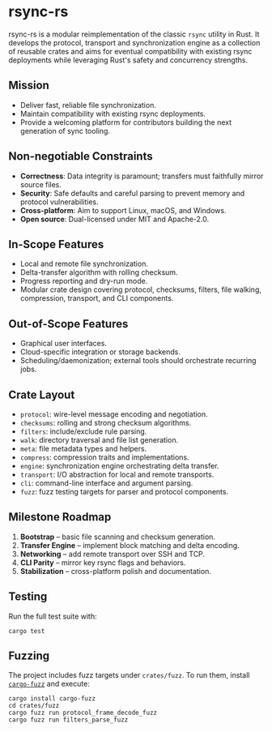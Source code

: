 # rsync-rs

rsync-rs is a modular reimplementation of the classic `rsync` utility in Rust. It develops the protocol, transport and synchronization engine as a collection of reusable crates and aims for eventual compatibility with existing rsync deployments while leveraging Rust's safety and concurrency strengths.

## Mission
- Deliver fast, reliable file synchronization.
- Maintain compatibility with existing rsync deployments.
- Provide a welcoming platform for contributors building the next generation of sync tooling.

## Non-negotiable Constraints
- **Correctness**: Data integrity is paramount; transfers must faithfully mirror source files.
- **Security**: Safe defaults and careful parsing to prevent memory and protocol vulnerabilities.
- **Cross-platform**: Aim to support Linux, macOS, and Windows.
- **Open source**: Dual-licensed under MIT and Apache-2.0.

## In-Scope Features
- Local and remote file synchronization.
- Delta-transfer algorithm with rolling checksum.
- Progress reporting and dry-run mode.
- Modular crate design covering protocol, checksums, filters, file walking, compression, transport, and CLI components.

## Out-of-Scope Features
- Graphical user interfaces.
- Cloud-specific integration or storage backends.
- Scheduling/daemonization; external tools should orchestrate recurring jobs.

## Crate Layout
- `protocol`: wire-level message encoding and negotiation.
- `checksums`: rolling and strong checksum algorithms.
- `filters`: include/exclude rule parsing.
- `walk`: directory traversal and file list generation.
- `meta`: file metadata types and helpers.
- `compress`: compression traits and implementations.
- `engine`: synchronization engine orchestrating delta transfer.
- `transport`: I/O abstraction for local and remote transports.
- `cli`: command-line interface and argument parsing.
- `fuzz`: fuzz testing targets for parser and protocol components.

## Milestone Roadmap
1. **Bootstrap** – basic file scanning and checksum generation.
2. **Transfer Engine** – implement block matching and delta encoding.
3. **Networking** – add remote transport over SSH and TCP.
4. **CLI Parity** – mirror key rsync flags and behaviors.
5. **Stabilization** – cross-platform polish and documentation.

## Testing
Run the full test suite with:

```
cargo test
```

## Fuzzing
The project includes fuzz targets under `crates/fuzz`. To run them, install [`cargo-fuzz`](https://github.com/rust-fuzz/cargo-fuzz) and execute:

```
cargo install cargo-fuzz
cd crates/fuzz
cargo fuzz run protocol_frame_decode_fuzz
cargo fuzz run filters_parse_fuzz
```
